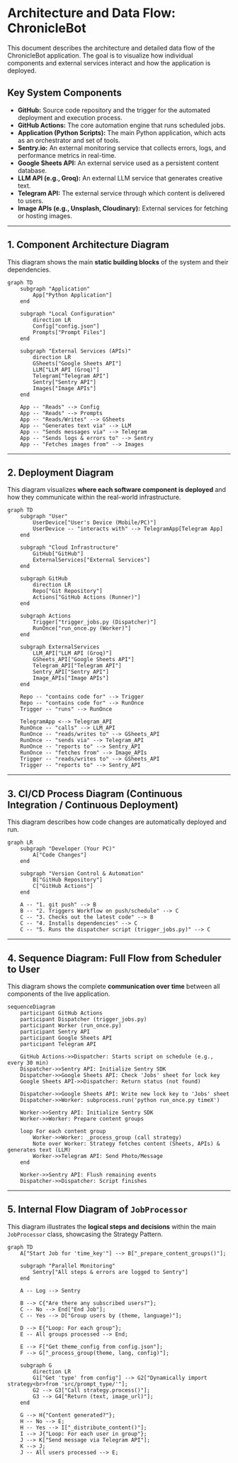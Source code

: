 # Architecture and Data Flow: ChronicleBot

This document describes the architecture and detailed data flow of the ChronicleBot application. The goal is to visualize how individual components and external services interact and how the application is deployed.

## Key System Components

-   **GitHub:** Source code repository and the trigger for the automated deployment and execution process.
-   **GitHub Actions:** The core automation engine that runs scheduled jobs.
-   **Application (Python Scripts):** The main Python application, which acts as an orchestrator and set of tools.
-   **Sentry.io:** An external monitoring service that collects errors, logs, and performance metrics in real-time.
-   **Google Sheets API:** An external service used as a persistent content database.
-   **LLM API (e.g., Groq):** An external LLM service that generates creative text.
-   **Telegram API:** The external service through which content is delivered to users.
-   **Image APIs (e.g., Unsplash, Cloudinary):** External services for fetching or hosting images.

---

## 1. Component Architecture Diagram

This diagram shows the main **static building blocks** of the system and their dependencies.

```mermaid
graph TD
    subgraph "Application"
        App["Python Application"]
    end

    subgraph "Local Configuration"
        direction LR
        Config["config.json"]
        Prompts["Prompt Files"]
    end

    subgraph "External Services (APIs)"
        direction LR
        GSheets["Google Sheets API"]
        LLM["LLM API (Groq)"]
        Telegram["Telegram API"]
        Sentry["Sentry API"]
        Images["Image APIs"]
    end

    App -- "Reads" --> Config
    App -- "Reads" --> Prompts
    App -- "Reads/Writes" --> GSheets
    App -- "Generates text via" --> LLM
    App -- "Sends messages via" --> Telegram
    App -- "Sends logs & errors to" --> Sentry
    App -- "Fetches images from" --> Images
```

---

## 2. Deployment Diagram

This diagram visualizes **where each software component is deployed** and how they communicate within the real-world infrastructure.

```mermaid
graph TD
    subgraph "User"
        UserDevice["User's Device (Mobile/PC)"]
        UserDevice -- "interacts with" --> TelegramApp[Telegram App]
    end

    subgraph "Cloud Infrastructure"
        GitHub["GitHub"]
        ExternalServices["External Services"]
    end
    
    subgraph GitHub
        direction LR
        Repo["Git Repository"]
        Actions["GitHub Actions (Runner)"]
    end

    subgraph Actions
        Trigger["trigger_jobs.py (Dispatcher)"]
        RunOnce["run_once.py (Worker)"]
    end
    
    subgraph ExternalServices
        LLM_API["LLM API (Groq)"]
        GSheets_API["Google Sheets API"]
        Telegram_API["Telegram API"]
        Sentry_API["Sentry API"]
        Image_APIs["Image APIs"]
    end

    Repo -- "contains code for" --> Trigger
    Repo -- "contains code for" --> RunOnce
    Trigger -- "runs" --> RunOnce
    
    TelegramApp <--> Telegram_API
    RunOnce -- "calls" --> LLM_API
    RunOnce -- "reads/writes to" --> GSheets_API
    RunOnce -- "sends via" --> Telegram_API
    RunOnce -- "reports to" --> Sentry_API
    RunOnce -- "fetches from" --> Image_APIs
    Trigger -- "reads/writes to" --> GSheets_API
    Trigger -- "reports to" --> Sentry_API
```

---

## 3. CI/CD Process Diagram (Continuous Integration / Continuous Deployment)

This diagram describes how code changes are automatically deployed and run.

```mermaid
graph LR
    subgraph "Developer (Your PC)"
        A["Code Changes"]
    end

    subgraph "Version Control & Automation"
        B["GitHub Repository"]
        C["GitHub Actions"]
    end

    A -- "1. git push" --> B
    B -- "2. Triggers Workflow on push/schedule" --> C
    C -- "3. Checks out the latest code" --> B
    C -- "4. Installs dependencies" --> C
    C -- "5. Runs the dispatcher script (trigger_jobs.py)" --> C
```

---

## 4. Sequence Diagram: Full Flow from Scheduler to User

This diagram shows the complete **communication over time** between all components of the live application.

```mermaid
sequenceDiagram
    participant GitHub Actions
    participant Dispatcher (trigger_jobs.py)
    participant Worker (run_once.py)
    participant Sentry API
    participant Google Sheets API
    participant Telegram API

    GitHub Actions->>Dispatcher: Starts script on schedule (e.g., every 30 min)
    Dispatcher->>Sentry API: Initialize Sentry SDK
    Dispatcher->>Google Sheets API: Check 'Jobs' sheet for lock key
    Google Sheets API->>Dispatcher: Return status (not found)
    
    Dispatcher->>Google Sheets API: Write new lock key to 'Jobs' sheet
    Dispatcher->>Worker: subprocess.run('python run_once.py timeX')
    
    Worker->>Sentry API: Initialize Sentry SDK
    Worker->>Worker: Prepare content groups
    
    loop For each content group
        Worker->>Worker: _process_group (call strategy)
        Note over Worker: Strategy fetches content (Sheets, APIs) & generates text (LLM)
        Worker->>Telegram API: Send Photo/Message
    end
    
    Worker->>Sentry API: Flush remaining events
    Dispatcher->>Dispatcher: Script finishes
```

---

## 5. Internal Flow Diagram of `JobProcessor`

This diagram illustrates the **logical steps and decisions** within the main `JobProcessor` class, showcasing the Strategy Pattern.

```mermaid
graph TD
    A["Start Job for 'time_key'"] --> B["_prepare_content_groups()"];
    
    subgraph "Parallel Monitoring"
        Sentry["All steps & errors are logged to Sentry"]
    end

    A -- Log --> Sentry

    B --> C{"Are there any subscribed users?"};
    C -- No --> End["End Job"];
    C -- Yes --> D["Group users by (theme, language)"];
    
    D --> E{"Loop: For each group"};
    E -- All groups processed --> End;
    
    E --> F["Get theme_config from config.json"];
    F --> G["_process_group(theme, lang, config)"];
    
    subgraph G
        direction LR
        G1["Get 'type' from config"] --> G2["Dynamically import strategy<br>from 'src/prompt_type/'"];
        G2 --> G3["Call strategy.process()"];
        G3 --> G4["Return (text, image_url)"];
    end

    G --> H{"Content generated?"};
    H -- No --> E;
    H -- Yes --> I["_distribute_content()"];
    I --> J{"Loop: For each user in group"};
    J --> K["Send message via Telegram API"];
    K --> J;
    J -- All users processed --> E;

